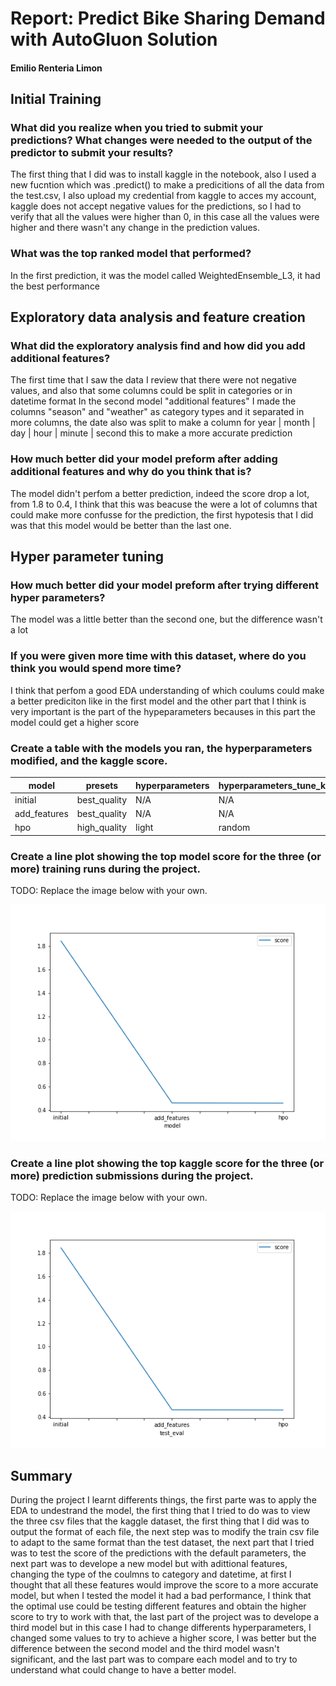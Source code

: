 # Report: Predict Bike Sharing Demand with AutoGluon Solution
#### Emilio Renteria Limon

## Initial Training
### What did you realize when you tried to submit your predictions? What changes were needed to the output of the predictor to submit your results?
The first thing that I did was to install kaggle in the notebook, also I used a new fucntion which was .predict() to make a predicitions of all the data from the test.csv, I also upload my credential from kaggle to acces my account, kaggle does not accept negative values for the predictions, so I had to verify that all the values were higher than 0, in this case all the values were higher and there wasn't any change in the prediction values.

### What was the top ranked model that performed?
In the first prediction, it was the model called WeightedEnsemble_L3, it had the best performance

## Exploratory data analysis and feature creation
### What did the exploratory analysis find and how did you add additional features?
The first time that I saw the data I review that there were not negative values, and also that some columns could be split in categories or in datetime format
In the second model "additional features" I made the columns "season" and "weather" as category types and it separated in more columns, the date also was split
to make a column for year | month | day | hour | minute | second this to make a more accurate prediction

### How much better did your model preform after adding additional features and why do you think that is?
The model didn't perfom a better prediction, indeed the score drop a lot, from 1.8 to 0.4, I think that this was beacuse the were a lot of columns that could
make more confusse for the prediction, the first hypotesis that I did was that this model would be better than the last one.

## Hyper parameter tuning
### How much better did your model preform after trying different hyper parameters?
The model was a little better than the second one, but the difference wasn't a lot

### If you were given more time with this dataset, where do you think you would spend more time?
I think that perfom a good EDA understanding of which coulums could make a better prediciton like in the first model
and the other part that I think is very important is the part of the hypeparameters becauses in this part the model could get a higher score

### Create a table with the models you ran, the hyperparameters modified, and the kaggle score.
|model|presets|hyperparameters|hyperparameters_tune_kwargs|score|
|--|--|--|--|--|
|initial|best_quality|N/A|N/A|1.84498|
|add_features|best_quality|N/A|N/A|0.46061|
|hpo|high_quality|light|random|0.45829|

### Create a line plot showing the top model score for the three (or more) training runs during the project.

TODO: Replace the image below with your own.

![model_train_score.png](model_train_score.png)

### Create a line plot showing the top kaggle score for the three (or more) prediction submissions during the project.

TODO: Replace the image below with your own.

![model_test_score.png](model_test_score.png)

## Summary
During the project I learnt differents things, the first parte was to apply the EDA to undestrand the model, the first thing that I tried to do was to
view the three csv files that the kaggle dataset, the first thing that I did was to output the format of each file, the next step was to modify the train
csv file to adapt to the same format than the test dataset, the next part that I tried was to test the score of the predictions with the default parameters,
the next part was to develope a new model but with adittional features, changing the type of the coulmns to category and datetime, at first I thought that
all these features would improve the score to a more accurate model, but when I tested the model it had a bad performance, I think that the optimal use could
be testing different features and obtain the higher score to try to work with that, the last part of the project was to develope a third model but in this case
I had to change differents hyperparameters, I changed some values to try to achieve a higher score, I was better but the difference between the second model and
the third model wasn't significant, and the last part was to compare each model and to try to understand what could change to have a better model.
